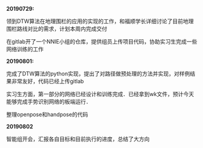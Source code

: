 **20190729:**

领到DTW算法在地理围栏的应用的实现的工作，和福顺学长详细讨论了目前地理围栏路线对比的需求，计划本周内完成交付

在gitlab开了一个NNIE小组的仓库，提供组员上传项目代码，协助实习生完成一些网络训练的工作


**20190801:**

完成了DTW算法的python实现，提出了对路径做预处理的方法并实现，对样例结果非常友好，代码已经上传gitlab

实习生方面，第一部分的网络已经设计和训练完成．已经拿到wk文件，预计今天能够完成手势识别网络的板端运行．

整理openpose和handpose的代码


**20190802**

智能组开会，汇报各自目标和目前执行的进度，总结了大方向
